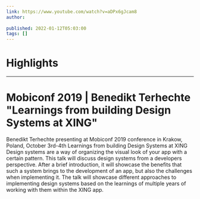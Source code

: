```yaml
---
link: https://www.youtube.com/watch?v=aDPx6gJcam8
author: 
   
published: 2022-01-12T05:03:00
tags: []
---
```

# Highlights


---
# Mobiconf 2019 | Benedikt Terhechte "Learnings from building Design Systems at XING"
Benedikt Terhechte presenting at Mobiconf 2019 conference in Krakow, Poland, October 3rd-4th Learnings from building Design Systems at XING Design systems are a way of organizing the visual look of your app with a certain pattern. This talk will discuss design systems from a developers perspective. After a brief introduction, it will showcase the benefits that such a system brings to the development of an app, but also the challenges when implementing it. The talk will showcase different approaches to implementing design systems based on the learnings of multiple years of working with them within the XING app.